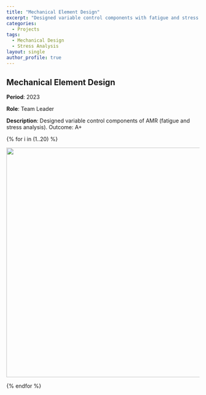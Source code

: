 ```yaml
---
title: "Mechanical Element Design"
excerpt: "Designed variable control components with fatigue and stress analysis. Achieved an A+ grade."
categories:
  - Projects
tags:
  - Mechanical Design
  - Stress Analysis
layout: single
author_profile: true
---
```


## Mechanical Element Design

**Period**: 2023

**Role**: Team Leader

**Description**: Designed variable control components of AMR (fatigue and stress analysis). Outcome: A+

{% for i in (1..20) %}
<p align="center"><img src="/assets/images/기요설/슬라이드{{i}}.png" width="600"></p>
{% endfor %}
